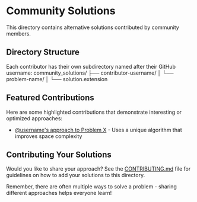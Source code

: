 # Community Solutions

This directory contains alternative solutions contributed by community members.

## Directory Structure

Each contributor has their own subdirectory named after their GitHub username:
community_solutions/
├── contributor-username/
│   └── problem-name/
│       └── solution.extension

## Featured Contributions

Here are some highlighted contributions that demonstrate interesting or optimized approaches:

- [@username's approach to Problem X](./username/problem-x/solution.py) - Uses a unique algorithm that improves space complexity

## Contributing Your Solutions

Would you like to share your approach? See the [CONTRIBUTING.md](../CONTRIBUTING.md) file for guidelines on how to add your solutions to this directory.

Remember, there are often multiple ways to solve a problem - sharing different approaches helps everyone learn!